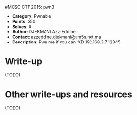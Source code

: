 #MCSC CTF 2015: pwn3

* **Category**: Pwnable <br>
* **Points**: 350 <br>
* **Solves**: 0 <br>
* **Author**: DJEKMANI Azz-Eddine
* **Contact**: azzeddine.djekmani@um5s.net.ma
* **Description**: Pwn me if you can :XD 192.168.3.7 12345	

# Write-up 

(TODO)
# Other write-ups and resources

(TODO)